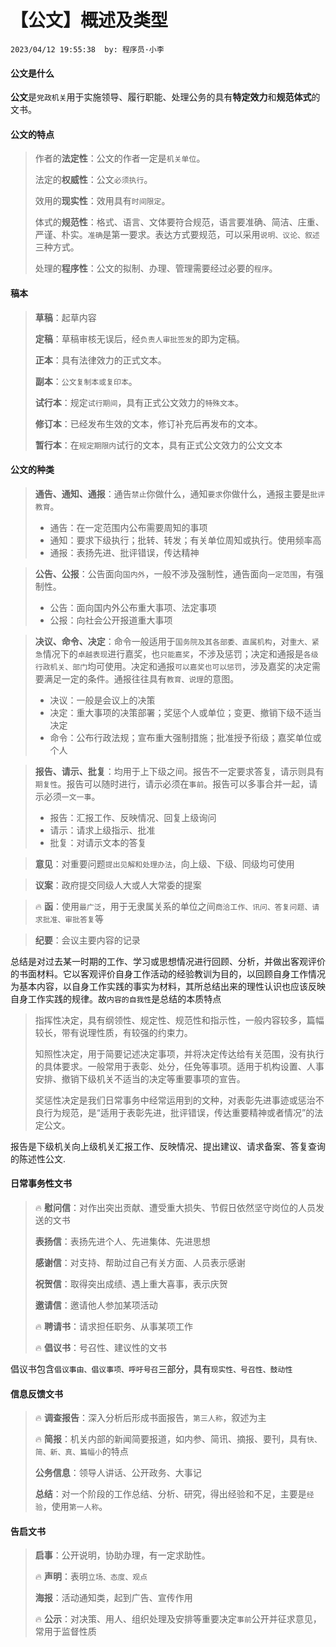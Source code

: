 # 【公文】概述及类型

`2023/04/12 19:55:38  by: 程序员·小李`

#### 公文是什么

**公文**是`党政机关`用于实施领导、履行职能、处理公务的具有**特定效力**和**规范体式**的文书。


#### 公文的特点

> 作者的**法定性**：公文的作者一定是`机关单位`。
> 
> 法定的**权威性**：公文`必须执行`。
>
> 效用的**现实性**：效用具有`时间限定`。
>
> 体式的**规范性**：格式、语言、文体要符合规范，语言要准确、简洁、庄重、严谨、朴实。`准确`是第一要求。表达方式要规范，可以采用`说明、议论、叙述`三种方式。
>
> 处理的**程序性**：公文的拟制、办理、管理需要经过必要的`程序`。


#### 稿本

> **草稿**：起草内容
>
> **定稿**：草稿审核无误后，经`负责人审批签发`的即为定稿。
>
> **正本**：具有法律效力的正式文本。
>
> **副本**：`公文复制本或复印本`。
>
> **试行本**：规定`试行期间`，具有正式公文效力的`特殊文本`。
>
> **修订本**：已经发布生效的文本，修订补充后再发布的文本。
>
> **暂行本**：在`规定期限内`试行的文本，具有正式公文效力的公文文本



#### 公文的种类

> **通告、通知、通报**：通告`禁止`你做什么，通知`要求`你做什么，通报主要是`批评教育`。
> * 通告：在一定范围内公布需要周知的事项
> * 通知：要求下级执行；批转、转发；有关单位周知或执行。使用频率高
> * 通报：表扬先进、批评错误，传达精神

> **公告、公报**：公告面向`国内外`，一般不涉及强制性，通告面向`一定范围`，有强制性。
> * 公告：面向国内外公布重大事项、法定事项
> * 公报：向社会公开报道重大事项

> **决议、命令、决定**：命令一般适用于`国务院及其各部委、直属机构`，对`重大、紧急`情况下的`卓越表现`进行嘉奖，也`只能嘉奖`，不涉及惩罚；决定和通报是`各级行政机关、部门`均可使用。决定和通报`可以嘉奖也可以惩罚`，涉及嘉奖的决定需要满足一定的条件。通报往往具有`教育、说理`的意图。
> * 决议：一般是会议上的决策
> * 决定：重大事项的决策部署；奖惩个人或单位；变更、撤销下级不适当决定
> * 命令：公布行政法规；宣布重大强制措施；批准授予衔级；嘉奖单位或个人

> **报告、请示、批复**：均用于上下级之间。报告不一定要求答复，请示则具有`期复性`。报告可以随时进行，请示必须在`事前`。报告可以多事合并一起，请示必须`一文一事`。
> * 报告：汇报工作、反映情况、回复上级询问
> * 请示：请求上级指示、批准
> * 批复：对请示文本的答复

> **意见**：对重要问题`提出见解和处理办法`，向上级、下级、同级均可使用

> **议案**：政府提交同级人大或人大常委的提案

>🔥 **函**：使用`最广泛`，用于无隶属关系的单位之间`商洽工作、讯问、答复问题、请求批准、审批答复`等

> **纪要**：会议主要内容的记录

总结是对过去某一时期的工作、学习或思想情况进行回顾、分析，并做出客观评价的书面材料。它以客观评价自身工作活动的经验教训为目的，以回顾自身工作情况为基本内容，以自身工作实践的事实为材料，其所总结出来的理性认识也应该反映自身工作实践的规律。故`内容的自我性`是总结的本质特点

> 指挥性决定，具有纲领性、规定性、规范性和指示性，一般内容较多，篇幅较长，带有说理性质，有较强的约束力。
>
> 知照性决定，用于简要记述决定事项，并将决定传达给有关范围，没有执行的具体要求。一般常用于表彰、处分，任免等事项。适用于机构设置、人事安排、撤销下级机关不适当的决定等重要事项的宣告。
> 
> 奖惩性决定是我们日常事务中经常运用到的文种，对表彰先进事迹或惩治不良行为规范，是“适用于表彰先进，批评错误，传达重要精神或者情况”的法定公文。

报告是下级机关向上级机关汇报工作、反映情况、提出建议、请求备案、答复查询的陈述性公文.


#### 日常事务性文书

>  🔥 **慰问信**：对作出突出贡献、遭受重大损失、节假日依然坚守岗位的人员发送的文书
> 
> **表扬信**：表扬先进个人、先进集体、先进思想
> 
> **感谢信**：对支持、帮助过自己有关方面、人员表示感谢
> 
> **祝贺信**：取得突出成绩、遇上重大喜事，表示庆贺
> 
> **邀请信**：邀请他人参加某项活动
> 
>  🔥 **聘请书**：请求担任职务、从事某项工作
> 
>  🔥 **倡议书**：号召性、建议性的文书

倡议书包含`倡议事由、倡议事项、呼吁号召`三部分，具有`现实性、号召性、鼓动性`


#### 信息反馈文书

> 🔥 **调查报告**：深入分析后形成书面报告，`第三人称`，叙述为主
> 
> 🔥 **简报**：机关内部的新闻简要报道，如内参、简讯、摘报、要刊，具有`快、简、新、真、篇幅小`的特点
> 
> **公务信息**：领导人讲话、公开政务、大事记
> 
> **总结**：对一个阶段的工作总结、分析、研究，得出经验和不足，主要是`经验`，使用`第一人称`。


#### 告启文书

> **启事**：公开说明，协助办理，有一定求助性。
> 
> 🔥 **声明**：表明`立场、态度、观点`
> 
> **海报**：活动通知类，起到广告、宣传作用
> 
> 🔥 **公示**：对决策、用人、组织处理及安排等重要决定`事前`公开并征求意见，常用于监督性质